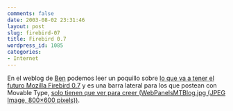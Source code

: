 ```yaml
---
comments: false
date: 2003-08-02 23:31:46
layout: post
slug: firebird-07
title: Firebird 0.7
wordpress_id: 1085
categories:
- Internet
---
```


En el weblog de [Ben](http://www.bengoodger.com/weblog/) podemos leer un poquillo sobre [lo que va a tener el futuro Mozilla Firebird 0.7](http://www.bengoodger.com/weblog/archives/week_2003_07_27.shtml#000458) y es una barra lateral para los que postean con Movable Type, [solo tienen que ver para creer (WebPanelsMTBlog.jpg (JPEG Image, 800&#215;600 pixels))](http://www.bengoodger.com/software/mb/WebPanelsMTBlog.jpg).




 
